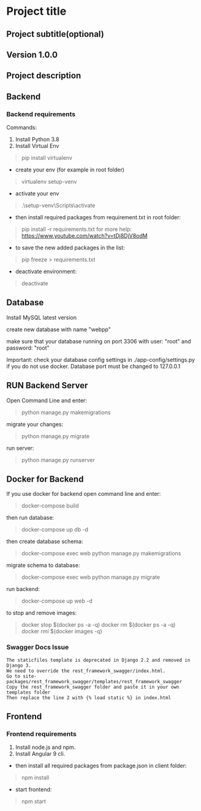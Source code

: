 # Project title

## Project subtitle(optional)

## Version 1.0.0

## Project description

## Backend

### Backend requirements

Commands:

1. Install Python 3.8
2. Install Virtual Env

> pip install virtualenv

- create your env (for example in root folder)

> virtualenv setup-venv

- activate your env

> .\setup-venv\Scripts\activate

- then install required packages from requirement.txt in root folder:

> pip install -r requirements.txt
for more help: <https://www.youtube.com/watch?v=tDj8DjV8odM>

- to save the new added packages in the list:

> pip freeze > requirements.txt

- deactivate environment:

> deactivate

## Database

Install MySQL latest version

create new database with name "webpp"

make sure that your database running on port 3306 with user: "root" and password: "root"

Important: check your database config settings in ./app-config/settings.py if you do not use docker. Database port must be changed to 127.0.0.1

## RUN Backend Server

Open Command Line and enter:

> python manage.py makemigrations

migrate your changes:

> python manage.py migrate

run server:

> python manage.py runserver

## Docker for Backend

If you use docker for backend open command line and enter:

> docker-compose build

then run database:

> docker-compose up db -d

then create database schema:

> docker-compose exec web python manage.py makemigrations

migrate schema to database:

> docker-compose exec web python manage.py migrate

run backend:

> docker-compose up web -d

to stop and remove images:

> docker stop $(docker ps -a -q)
> docker rm $(docker ps -a -q)  
> docker rmi $(docker images -q)

### Swagger Docs Issue

    The staticfiles template is deprecated in Django 2.2 and removed in Django 3.
    We need to override the rest_framework_swagger/index.html.
    Go to site-packages/rest_framework_swagger/templates/rest_framework_swagger
    Copy the rest_framework_swagger folder and paste it in your own templates folder
    Then replace the line 2 with {% load static %} in index.html

## Frontend

### Frontend requirements

1. Install node.js and npm.
2. Install Angular 9 cli.

- then install all required packages from package.json in client folder:

> npm install

- start frontend:

> npm start
